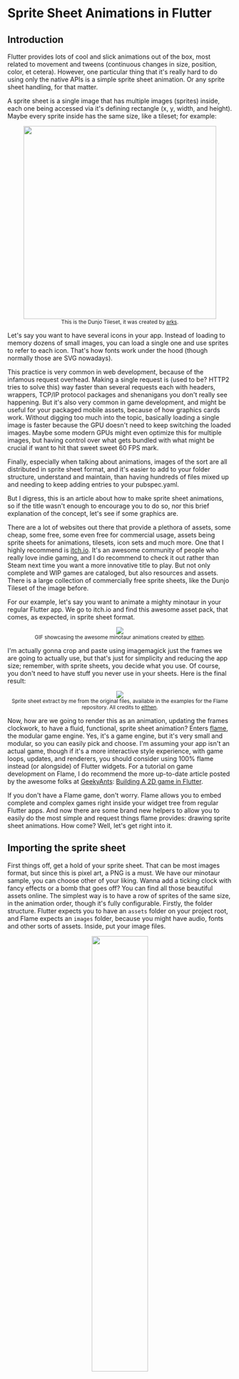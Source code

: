 # Sprite Sheet Animations in Flutter

## Introduction

Flutter provides lots of cool and slick animations out of the box, most related to movement and tweens (continuous changes in size, position, color, et cetera). However, one particular thing that it's really hard to do using only the native APIs is a simple sprite sheet animation. Or any sprite sheet handling, for that matter.

A sprite sheet is a single image that has multiple images (sprites) inside, each one being accessed via it's defining rectangle (x, y, width, and height). Maybe every sprite inside has the same size, like a tileset; for example:

<p align="center"> 
    <img width="432" src="tileset-big.png" />
    <br />
    <small>This is the Dunjo Tileset, it was created by <a href="https://arks.itch.io/dungeon-platform-tileset">arks</a>.</small>
</p>

Let's say you want to have several icons in your app. Instead of loading to memory dozens of small images, you can load a single one and use sprites to refer to each icon. That's how fonts work under the hood (though normally those are SVG nowadays).

This practice is very common in web development, because of the infamous request overhead. Making a single request is (used to be? HTTP2 tries to solve this) way faster than several requests each with headers, wrappers, TCP/IP protocol packages and shenanigans you don't really see happening. But it's also very common in game development, and might be useful for your packaged mobile assets, because of how graphics cards work. Without digging too much into the topic, basically loading a single image is faster because the GPU doesn't need to keep switching the loaded images. Maybe some modern GPUs might even optimize this for multiple images, but having control over what gets bundled with what might be crucial if want to hit that sweet sweet 60 FPS mark.

Finally, especially when talking about animations, images of the sort are all distributed in sprite sheet format, and it's easier to add to your folder structure, understand and maintain, than having hundreds of files mixed up and needing to keep adding entries to your pubspec.yaml.

But I digress, this is an article about how to make sprite sheet animations, so if the title wasn't enough to encourage you to do so, nor this brief explanation of the concept, let's see if some graphics are.

There are a lot of websites out there that provide a plethora of assets, some cheap, some free, some even free for commercial usage, assets being sprite sheets for animations, tilesets, icon sets and much more. One that I highly recommend is [itch.io](https://itch.io). It's an awesome community of people who really love indie gaming, and I do recommend to check it out rather than Steam next time you want a more innovative title to play. But not only complete and WIP games are cataloged, but also resources and assets. There is a large collection of commercially free sprite sheets, like the Dunjo Tileset of the image before.

For our example, let's say you want to animate a mighty minotaur in your regular Flutter app. We go to itch.io and find this awesome asset pack, that comes, as expected, in sprite sheet format.

<p align="center"> 
    <img src="minotaur.gif" />
    <br />
    <small>GIF showcasing the awesome minotaur animations created by <a href="https://elthen.itch.io/2d-pixel-art-minotaur-sprites">elthen</a>.</small>
</p>

I'm actually gonna crop and paste using imagemagick just the frames we are going to actually use, but that's just for simplicity and reducing the app size; remember, with sprite sheets, you decide what you use. Of course, you don't need to have stuff you never use in your sheets. Here is the final result:

<p align="center"> 
    <img src="minotaur.png" />
    <br />
    <small>Sprite sheet extract by me from the original files, available in the examples for the Flame repository. All credits to <a href="https://elthen.itch.io/">elthen</a>.</small>
</p>

Now, how are we going to render this as an animation, updating the frames clockwork, to have a fluid, functional, sprite sheet animation? Enters [flame](https://github.com/luanpotter/flame), the modular game engine. Yes, it's a game engine, but it's very small and modular, so you can easily pick and choose. I'm assuming your app isn't an actual game, though if it's a more interactive style experience, with game loops, updates, and renderers, you should consider using 100% flame instead (or alongside) of Flutter widgets. For a tutorial on game development on Flame, I do recommend the more up-to-date article posted by the awesome folks at [GeekyAnts](https://blog.geekyants.com/@geekyants): [Building A 2D game in Flutter](https://blog.geekyants.com/building-a-2d-game-in-flutter-a-comprehensive-guide-913f647846bc).

If you don't have a Flame game, don't worry. Flame allows you to embed complete and complex games right inside your widget tree from regular Flutter apps. And now there are some brand new helpers to allow you to easily do the most simple and request things flame provides: drawing sprite sheet animations. How come? Well, let's get right into it.

## Importing the sprite sheet

First things off, get a hold of your sprite sheet. That can be most images format, but since this is pixel art, a PNG is a must. We have our minotaur sample, you can choose other of your liking. Wanna add a ticking clock with fancy effects or a bomb that goes off? You can find all those beautiful assets online. The simplest way is to have a row of sprites of the same size, in the animation order, though it's fully configurable. Firstly, the folder structure. Flutter expects you to have an `assets` folder on your project root, and Flame expects an `images` folder, because you might have audio, fonts and other sorts of assets. Inside, put your image files.

<p align="center"> 
    <img width="50%" src="folder_structure.png" />
    <br />
    <small>This is the folder structure to create. `animation_widget` is the root folder (created by `flutter create`), inside an assets/images folder, and inside, all your assets.</small>
</p>

Also, don't forget to add everything to the `pubspec.yml`, where every asset must be declared; it should look something like this:

```yaml
flutter:
  assets:
    - assets/images/minotaur.png # thanks to https://elthen.itch.io/2d-pixel-art-minotaur-sprites
```

## Adding Flame

Flame's latest release is `0.10.1`, but this feature is available since `0.10.0`. Add the latest dependency to your `dependencies` in pubspec file and don't forget to run a `flutter pub get` to download everything:

```yaml
dependencies:
  flutter:
    sdk: flutter
  flame: 0.10.1

dev_dependencies:
  flutter_test:
    sdk: flutter
```

## Adding the animation to the tree

Let's you have your `build` method in one of your pages; pretty normal Flutter stuff. This a column filled with texts, that I copied from the example in the flame repository:

```dart
  @override
  Widget build(BuildContext context) {
    final key = GlobalKey<ScaffoldState>();
    return Scaffold(
      key: key,
      appBar: AppBar(
        title: Text('Animation as a Widget Demo'),
      ),
      body: Center(
        child: Column(
          mainAxisAlignment: MainAxisAlignment.center,
          children: <Widget>[
            Text('Hi there! This is a regular Flutter app,'),
            Text('with a complex widget tree and also'),
            Text('some pretty sprite sheet animations :)'),
            // magic!
            Text('Neat, hum?'),
            Text('Sprites from Elthen\'s amazing work on itch.io:'),
            Text('https://elthen.itch.io/2d-pixel-art-minotaur-sprites'),
          ],
        ),
      ),
      floatingActionButton: FloatingActionButton(
        onPressed: () => _clickFab(key),
        child: Icon(Icons.add),
      ),
    );
  }
```

Note that it could be any component, however complex, inside your widgets tree. Note also that I have omitted the "magic" of the equation here. How is it that we create a component for an animation? Very basically (more details in the flame tutorial), Flame provides components, one of which is the `AnimationComponent` that receives an `Animation` object describing the animation and does exactly what we want. All components live inside a `Game` instance, that can add custom logic relating to the game loop. For our case, we just want to create a simple, empty game and add a single `AnimationComponent` with a simple `Animation` inside. So Flame provides a helper to do that, the `Flame.util.animationAsWidget` method. It takes the size of the object as a Flame's `Position` instance (a generic class to represent a pair of doubles), and also takes in an `Animation` instance representing our frame list. To use that, let's import both `Flame` and the `Animation` class. However, since Flutter adds it's own animation classes, let's use an alias in order to not mess up the names. Therefore, add these imports to the top of the file:

```dart
import 'package:flame/animation.dart' as animation; // imports the Animation class under animation.Animation
import 'package:flame/flame.dart'; // imports the Flame helper class
import 'package:flame/position.dart'; // imports the Position class
```

How we do the magic then? Just add the following to your widget tree:

```dart
    Flame.util.animationAsWidget(Position(WIDTH, HEIGHT), animation.Animation.sequenced('minotaur.png', AMOUNT, textureWidth: FRAME_WIDTH))
```

The first parameter's `WIDTH` and `HEIGHT` are the actual size of the widget on the screen. This does not need to match the sprite size, as Flame will scale it for you. You might, however, wanna keep the aspect, so things don't get distorted. In your case, the minotaur asset is a row of 96x96 pixels, so squares, therefore we can scale keeping `WIDTH/HEIGHT = 1`. We will choose the size as 256 px. The `sequenced` constructor is a helper that easily creates the animation assuming equal-sized frames in a row, in order. You can configure the start x, start y, texture width and height, but those will default gracefully to (0,0) and the actual width and height of the file. You can create your animation passing in the frame list, each frame with a different step time and sprite (source rectangle).

In our case, we only need to set the `textureWidth` to 96.0, as the original width for the image is actually 19 x 96. Don't mix up texture coordinates, or source coordinates, that's the x, y inside the sprite sheet image and the size relating to that file, and the actual place and size the image/animation is going to be drawn on screen! Those are two very distinct things. We don't need to set the actual position as the widget tree will dictate that for us, we just provide the size as it's going to be a fixed size widget.

## Results

Now, just run your app, and, hurray!, we get a slick animation!

<p align="center">
    <img width="30%" src="result.gif" />
    <br />
    <small>The final result, as recorded in the emulator!</small>
</p>

Pretty sweet, huh? And that's just the beginning. Explore Flame to add more complex, dynamic, even interactive animations, with different timings, behaviors and effects. You can start and stop your animations based on commands. You can do much, much more. Populate your apps with prettiness :)

Already thinking about the neat graphics you'll add to your apps? Be sure to check flame as an actual game engine, there is much more complex and cool stuff, that can work both as a standalone game or inside a Flutter widget tree (all features are like that). Also, Flame is built in a modular way, so you pick and choose, and also, I strongly encourage you to go through the implementation and see how things are done. If you want to change any details, you might get a lot of insight from the source code.

This whole example is inside the examples folder for flame, and you can see [the source code](https://github.com/luanpotter/flame/tree/master/doc/examples/animation_widget), if you have any doubts or wanna test or run yourself. Also, the article is [committed as well](https://github.com/luanpotter/flame/tree/master/doc/animation_widget_article).

If you liked Flame, leave your clap, star on GitHub, and please check out our [repository](https://github.com/luanpotter/flame) with full docs, examples, and issues you can ask. Also, for more in-depth questions, be sure to check our [Discord channel](https://discord.gg/pxrBmy4), where we try to answer questions and solve problems.
